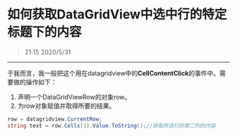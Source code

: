# 如何获取DataGridView中选中行的特定标题下的内容
> 21:15 2020/5/31
---
于我而言，我一般把这个用在datagridview中的**CellContentClick**的事件中。需要做的操作如下：
1. 声明一个DataGridViewRow的对象row。
2. 为row对象赋值并取得所要的结果。
```C#
row = datagridview.CurrentRow;
string text = row.Cells[1].Value.ToString();//获取所选行的第二列的内容
```
